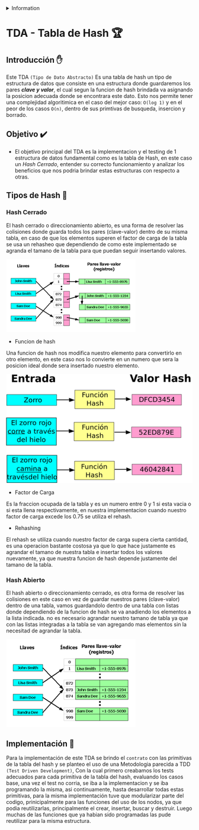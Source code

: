 <details>
<summary>
Information
</summary>
Author: Leandro Wolff
Fecha: 20/06/2021
Facultad de Ingeniería, Universidad de Buenos Aires
7541 - Algoritmos y Programación II - Mendez
</details>

# TDA - Tabla de Hash :trophy:

## Introducción :raised_hand:

Este TDA `(Tipo de Dato Abstracto)` Es una tabla de hash un tipo de estructura de datos que consiste en una estructura donde guardaremos los pares ***clave y valor***, el cual segun la funcion de hash brindada va asignando la posicion adecuada donde se encontrara este dato. Esto nos permite tener una complejidad algoritimica en el caso del mejor caso: `O(log 1)` y en el peor de los casos `O(n)`, dentro de sus primtivas de busqueda, insercion y borrado.


## Objetivo :heavy_check_mark:

- El objetivo principal del TDA es la implementacion y el testing de 1 estructura de datos fundamental como es la tabla de Hash, en este caso un *Hash Cerrado*, entender su correcto funcionamiento y analizar los beneficios que nos podria brindar estas estructuras con respecto a otras.

## Tipos de Hash :scroll:

### Hash Cerrado

El hash cerrado o direccionamiento abierto, es una forma de resolver las colisiones donde guarda todos los pares (clave-valor) dentro de su misma tabla, en caso de que los elementos superen el factor de carga de la tabla se usa un rehasheo que dependiendo de como este implementado se agranda el tamano de la tabla para que puedan seguir insertando valores.

<img src="./imgs/cerrado.png">

- Funcion de hash

Una funcion de hash nos modifica nuestro elemento para convertirlo en otro elemento, en este caso nos lo convierte en un numero que sera la posicion ideal donde sera insertado nuestro elemento.

<img src="./imgs/funcion_hash.png">

- Factor de Carga

Es la fraccion ocupada de la tabla y es un numero entre 0 y 1 si esta vacia o si esta llena respectivamente, en nuestra implementacion cuando nuestro factor de carga excede los 0.75 se utiliza el rehash.

- Rehashing

El rehash se utiliza cuando nuestro factor de carga supera cierta cantidad, es una operacion bastante costosa ya que lo que hace justamente es agrandar el tamano de nuestra tabla e insertar todos los valores nuevamente, ya que nuestra funcion de hash depende justamente del tamano de la tabla.

### Hash Abierto

El hash abierto o direccionamiento cerrado, es otra forma de resolver las colisiones en este caso en vez de guardar nuestros pares (clave-valor) dentro de una tabla, vamos guardandolo dentro de una tabla con listas donde dependiendo de la funcion de hash se va anadiendo los elementos a la lista indicada. no es necesario agrandar nuestro tamano de tabla ya que con las listas integradas a la tabla se van agregando mas elementos sin la necesitad de agrandar la tabla.

<img src="./imgs/abierto.png">

## Implementación :hammer:

Para la implementación de este TDA se brindo el `contrato` con las primitivas de la tabla del hash y se planteo el uso de una Metodologia parecida a TDD `(Test Driven Development)`,  Con la cual primero creabamos los tests adecuados para cada primitiva de la tabla del hash, evaluando los casos base, una vez el test no corria, se iba a la implementacion y se iba programando la misma, asi continuamente, hasta desarrollar todas estas primitivas, para la misma implementación tuve que modularizar parte del codigo, prinicipalmente para las funciones del uso de los nodos, ya que podia reutilizarlas, principalmente el crear, insertar, buscar y destruir. Luego muchas de las funciones que ya habian sido programadas las pude reutilizar para la misma estructura.
